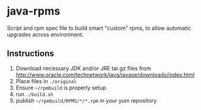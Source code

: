 java-rpms
===========

Script and rpm spec file to build smart "custom" rpms, to allow automatic upgrades across environment.

Instructions
-------------
1. Download necessary JDK and/or JRE tar.gz files from http://www.oracle.com/technetwork/java/javase/downloads/index.html
2. Place files in `./original`
3. Ensure `~/rpmbuild` is properly setup
4. run `./build.sh`
5. publish `~/rpmbuild/RPMS/*/*.rpm` in your yum repository
